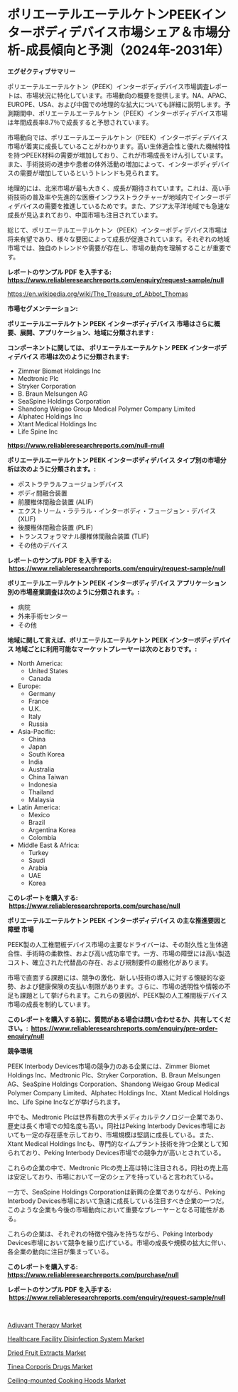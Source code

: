 <p><h1>ポリエーテルエーテルケトンPEEKインターボディデバイス市場シェア＆市場分析-成長傾向と予測（2024年-2031年）</h1></p><p><strong>エグゼクティブサマリー</strong></p>
<p><p>ポリエーテルエーテルケトン（PEEK）インターボディデバイス市場調査レポートは、市場状況に特化しています。市場動向の概要を提供します。NA、APAC、EUROPE、USA、および中国での地理的な拡大についても詳細に説明します。予測期間中、ポリエーテルエーテルケトン（PEEK）インターボディデバイス市場は年間成長率8.7％で成長すると予想されています。</p><p>市場動向では、ポリエーテルエーテルケトン（PEEK）インターボディデバイス市場が着実に成長していることがわかります。高い生体適合性と優れた機械特性を持つPEEK材料の需要が増加しており、これが市場成長をけん引しています。また、手術技術の進歩や患者の体外活動の増加によって、インターボディデバイスの需要が増加しているというトレンドも見られます。</p><p>地理的には、北米市場が最も大きく、成長が期待されています。これは、高い手術技術の普及率や先進的な医療インフラストラクチャーが地域内でインターボディデバイスの需要を推進しているためです。また、アジア太平洋地域でも急速な成長が見込まれており、中国市場も注目されています。</p><p>総じて、ポリエーテルエーテルケトン（PEEK）インターボディデバイス市場は将来有望であり、様々な要因によって成長が促進されています。それぞれの地域市場では、独自のトレンドや需要が存在し、市場の動向を理解することが重要です。</p></p>
<p><strong>レポートのサンプル PDF を入手する: <a href="https://www.reliableresearchreports.com/enquiry/request-sample/null">https://www.reliableresearchreports.com/enquiry/request-sample/null</a></strong></p>
<p><a href="https://en.wikipedia.org/wiki/The_Treasure_of_Abbot_Thomas">https://en.wikipedia.org/wiki/The_Treasure_of_Abbot_Thomas</a></p>
<p><strong>市場セグメンテーション:</strong></p>
<p><strong> ポリエーテルエーテルケトン PEEK インターボディデバイス 市場はさらに概要、展開、アプリケーション、地域に分類されます :</strong></p>
<p><strong>コンポーネントに関しては、 ポリエーテルエーテルケトン PEEK インターボディデバイス 市場は次のように分類されます: &nbsp;</strong></p>
<p><ul><li>Zimmer Biomet Holdings Inc</li><li>Medtronic Plc</li><li>Stryker Corporation</li><li>B. Braun Melsungen AG</li><li>SeaSpine Holdings Corporation</li><li>Shandong Weigao Group Medical Polymer Company Limited</li><li>Alphatec Holdings Inc</li><li>Xtant Medical Holdings Inc</li><li>Life Spine Inc</li></ul></p>
<p><strong><a href="https://www.reliableresearchreports.com/null-rnull">https://www.reliableresearchreports.com/null-rnull</a></strong></p>
<p><strong> ポリエーテルエーテルケトン PEEK インターボディデバイス タイプ別の市場分析は次のように分類されます。:</strong></p>
<p><ul><li>ポストラテラルフュージョンデバイス</li><li>ボディ間融合装置</li><li>前腰椎体間融合装置 (ALIF)</li><li>エクストリーム・ラテラル・インターボディ・フュージョン・デバイス (XLIF)</li><li>後腰椎体間融合装置 (PLIF)</li><li>トランスフォラマナル腰椎体間融合装置 (TLIF)</li><li>その他のデバイス</li></ul></p>
<p><strong>レポートのサンプル PDF を入手する: &nbsp;<a href="https://www.reliableresearchreports.com/enquiry/request-sample/null">https://www.reliableresearchreports.com/enquiry/request-sample/null</a></strong></p>
<p><strong> ポリエーテルエーテルケトン PEEK インターボディデバイス アプリケーション別の市場産業調査は次のように分類されます。:</strong></p>
<p><ul><li>病院</li><li>外来手術センター</li><li>その他</li></ul></p>
<p><strong>地域に関して言えば、ポリエーテルエーテルケトン PEEK インターボディデバイス 地域ごとに利用可能なマーケットプレーヤーは次のとおりです。:</strong></p>
<p><ul>
    <li>
        North America:
        <ul>
            <li>United States</li>
            <li>Canada</li>
        </ul>
    </li>
    <li>
        Europe:
        <ul>
            <li>Germany</li>
            <li>France</li>
            <li>U.K.</li>
            <li>Italy</li>
            <li>Russia</li>
        </ul>
    </li>
    <li>
        Asia-Pacific:
        <ul>
            <li>China</li>
            <li>Japan</li>
            <li>South Korea</li>
            <li>India</li>
            <li>Australia</li>
            <li>China Taiwan</li>
            <li>Indonesia</li>
            <li>Thailand</li>
            <li>Malaysia</li>
        </ul>
    </li>
    <li>
        Latin America:
        <ul>
            <li>Mexico</li>
            <li>Brazil</li>
            <li>Argentina Korea</li>
            <li>Colombia</li>
        </ul>
    </li>
    <li>
        Middle East & Africa:
        <ul>
            <li>Turkey</li>
            <li>Saudi</li>
            <li>Arabia</li>
            <li>UAE</li>
            <li>Korea</li>
        </ul>
    </li>
    </ul></p>
<p><strong>このレポートを購入する: &nbsp;<a href="https://www.reliableresearchreports.com/purchase/null">https://www.reliableresearchreports.com/purchase/null</a></strong></p>
<p><strong>ポリエーテルエーテルケトン PEEK インターボディデバイス の主な推進要因と障壁 市場</strong></p>
<p><p>PEEK製の人工椎間板デバイス市場の主要なドライバーは、その耐久性と生体適合性、手術時の柔軟性、および高い成功率です。一方、市場の障壁には高い製造コスト、確立された代替品の存在、および規制要件の厳格化があります。</p><p>市場で直面する課題には、競争の激化、新しい技術の導入に対する懐疑的な姿勢、および健康保険の支払い制限があります。さらに、市場の透明性や情報の不足も課題として挙げられます。これらの要因が、PEEK製の人工椎間板デバイス市場の成長を制約しています。</p></p>
<p><strong>このレポートを購入する前に、質問がある場合は問い合わせるか、共有してください。:&nbsp; <a href="https://www.reliableresearchreports.com/enquiry/pre-order-enquiry/null">https://www.reliableresearchreports.com/enquiry/pre-order-enquiry/null</a></strong></p>
<p><strong>競争環境</strong></p>
<p><p>PEEK Interbody Devices市場の競争力のある企業には、Zimmer Biomet Holdings Inc、Medtronic Plc、Stryker Corporation、B. Braun Melsungen AG、SeaSpine Holdings Corporation、Shandong Weigao Group Medical Polymer Company Limited、Alphatec Holdings Inc、Xtant Medical Holdings Inc、Life Spine Incなどが挙げられます。</p><p>中でも、Medtronic Plcは世界有数の大手メディカルテクノロジー企業であり、歴史は長く市場での知名度も高い。同社はPeking Interbody Devices市場においても一定の存在感を示しており、市場規模は堅調に成長している。また、Xtant Medical Holdings Incも、専門的なイムプラント技術を持つ企業として知られており、Peking Interbody Devices市場での競争力が高いとされている。</p><p>これらの企業の中で、Medtronic Plcの売上高は特に注目される。同社の売上高は安定しており、市場において一定のシェアを持っていると言われている。</p><p>一方で、SeaSpine Holdings Corporationは新興の企業でありながら、Peking Interbody Devices市場において急速に成長している注目すべき企業の一つだ。このような企業も今後の市場動向において重要なプレーヤーとなる可能性がある。</p><p>これらの企業は、それぞれの特徴や強みを持ちながら、Peking Interbody Devices市場において競争を繰り広げている。市場の成長や規模の拡大に伴い、各企業の動向に注目が集まっている。</p></p>
<p><strong>このレポートを購入する: &nbsp; <a href="https://www.reliableresearchreports.com/purchase/null">https://www.reliableresearchreports.com/purchase/null</a></strong></p>
<p><strong>レポートのサンプル PDF を入手する: &nbsp;<a href="https://www.reliableresearchreports.com/enquiry/request-sample/null">https://www.reliableresearchreports.com/enquiry/request-sample/null</a></strong><strong></strong></p>
<p>&nbsp;</p>
<p><p><a href="https://issuu.com/reportprime-2/docs/adjuvant-therapy-market-size-2030.pptx">Adjuvant Therapy Market</a></p><p><a href="https://medium.com/@bryaneal908/global-healthcare-facility-disinfection-system-market-exploring-market-share-market-trends-and-add22e0633cb">Healthcare Facility Disinfection System Market</a></p><p><a href="https://github.com/nandosuryapratama/Market-Research-Report-List-1/blob/main/dried-fruit-extracts-market.md">Dried Fruit Extracts Market</a></p><p><a href="https://issuu.com/reportprime-2/docs/tinea-corporis-drugs-market-size-2030.pptx">Tinea Corporis Drugs Market</a></p><p><a href="https://github.com/rionkhanvai01/Market-Research-Report-List-1/blob/main/ceiling-mounted-cooking-hoods-market.md">Ceiling-mounted Cooking Hoods Market</a></p></p>